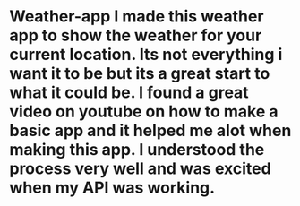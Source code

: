 # Weather-app I made this weather app to show the weather for your current location. Its not everything i want it to be but its a great start to what it could be. I found a great video on youtube on how to make a basic app and it helped me alot when making this app. I understood the process very well and was excited when my API was working. 